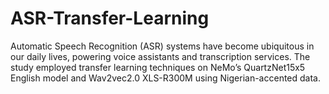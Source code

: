 # ASR-Transfer-Learning
Automatic Speech Recognition (ASR) systems have become ubiquitous in our daily lives, powering voice assistants and transcription services. The study employed transfer learning techniques on NeMo’s QuartzNet15x5 English model and Wav2vec2.0 XLS-R300M using Nigerian-accented data.
